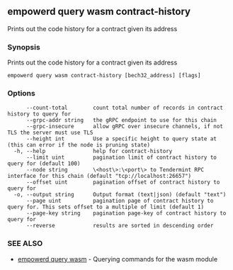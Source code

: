 ## empowerd query wasm contract-history

Prints out the code history for a contract given its address

### Synopsis

Prints out the code history for a contract given its address

```
empowerd query wasm contract-history [bech32_address] [flags]
```

### Options

```
      --count-total        count total number of records in contract history to query for
      --grpc-addr string   the gRPC endpoint to use for this chain
      --grpc-insecure      allow gRPC over insecure channels, if not TLS the server must use TLS
      --height int         Use a specific height to query state at (this can error if the node is pruning state)
  -h, --help               help for contract-history
      --limit uint         pagination limit of contract history to query for (default 100)
      --node string        \<host\>:\<port\> to Tendermint RPC interface for this chain (default "tcp://localhost:26657")
      --offset uint        pagination offset of contract history to query for
  -o, --output string      Output format (text|json) (default "text")
      --page uint          pagination page of contract history to query for. This sets offset to a multiple of limit (default 1)
      --page-key string    pagination page-key of contract history to query for
      --reverse            results are sorted in descending order
```

### SEE ALSO

* [empowerd query wasm](empowerd_query_wasm.md)	 - Querying commands for the wasm module

